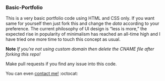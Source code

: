 ### Basic-Portfolio
This is a very basic portfolio code using HTML and CSS only. If you want same for yourself then just fork this and change the *data* according to your preference. The current philosophy of UI design is “less is more,” the expected rise in popularity of minimalism has reached an all-time high and I have tried one more time to touch this concept as usual.

**Note** *If you're not using custom domain then delete the CNAME file after forking this repo!*

Make pull requests if you find any issue into this code.

You can even [contact me!](mailto:nandkk07@gmail.com) :octocat:
